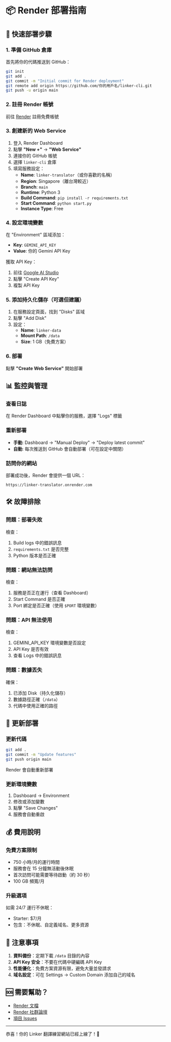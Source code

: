 # 📦 Render 部署指南

## 🚀 快速部署步驟

### 1. 準備 GitHub 倉庫
首先將你的代碼推送到 GitHub：
```bash
git init
git add .
git commit -m "Initial commit for Render deployment"
git remote add origin https://github.com/你的用戶名/linker-cli.git
git push -u origin main
```

### 2. 註冊 Render 帳號
前往 [Render](https://render.com) 註冊免費帳號

### 3. 創建新的 Web Service

1. 登入 Render Dashboard
2. 點擊 **"New +"** → **"Web Service"**
3. 連接你的 GitHub 帳號
4. 選擇 `linker-cli` 倉庫
5. 填寫服務設定：
   - **Name**: `linker-translator`（或你喜歡的名稱）
   - **Region**: Singapore（離台灣較近）
   - **Branch**: `main`
   - **Runtime**: Python 3
   - **Build Command**: `pip install -r requirements.txt`
   - **Start Command**: `python start.py`
   - **Instance Type**: Free

### 4. 設定環境變數

在 "Environment" 區域添加：
- **Key**: `GEMINI_API_KEY`
- **Value**: 你的 Gemini API Key

獲取 API Key：
1. 前往 [Google AI Studio](https://makersuite.google.com/app/apikey)
2. 點擊 "Create API Key"
3. 複製 API Key

### 5. 添加持久化儲存（可選但建議）

1. 在服務設定頁面，找到 "Disks" 區域
2. 點擊 "Add Disk"
3. 設定：
   - **Name**: `linker-data`
   - **Mount Path**: `/data`
   - **Size**: 1 GB（免費方案）

### 6. 部署

點擊 **"Create Web Service"** 開始部署

## 📊 監控與管理

### 查看日誌
在 Render Dashboard 中點擊你的服務，選擇 "Logs" 標籤

### 重新部署
- **手動**: Dashboard → "Manual Deploy" → "Deploy latest commit"
- **自動**: 每次推送到 GitHub 會自動部署（可在設定中關閉）

### 訪問你的網站
部署成功後，Render 會提供一個 URL：
```
https://linker-translator.onrender.com
```

## 🛠️ 故障排除

### 問題：部署失敗
檢查：
1. Build logs 中的錯誤訊息
2. `requirements.txt` 是否完整
3. Python 版本是否正確

### 問題：網站無法訪問
檢查：
1. 服務是否正在運行（查看 Dashboard）
2. Start Command 是否正確
3. Port 綁定是否正確（使用 `$PORT` 環境變數）

### 問題：API 無法使用
檢查：
1. GEMINI_API_KEY 環境變數是否設定
2. API Key 是否有效
3. 查看 Logs 中的錯誤訊息

### 問題：數據丟失
確保：
1. 已添加 Disk（持久化儲存）
2. 數據路徑正確（`/data`）
3. 代碼中使用正確的路徑

## 🔄 更新部署

### 更新代碼
```bash
git add .
git commit -m "Update features"
git push origin main
```
Render 會自動重新部署

### 更新環境變數
1. Dashboard → Environment
2. 修改或添加變數
3. 點擊 "Save Changes"
4. 服務會自動重啟

## 💰 費用說明

### 免費方案限制
- 750 小時/月的運行時間
- 服務會在 15 分鐘無活動後休眠
- 首次訪問可能需要等待啟動（約 30 秒）
- 100 GB 頻寬/月

### 升級選項
如需 24/7 運行不休眠：
- Starter: $7/月
- 包含：不休眠、自定義域名、更多資源

## 📝 注意事項

1. **資料備份**：定期下載 `/data` 目錄的內容
2. **API Key 安全**：不要在代碼中硬編碼 API Key
3. **性能優化**：免費方案資源有限，避免大量並發請求
4. **域名設定**：可在 Settings → Custom Domain 添加自己的域名

## 🆘 需要幫助？

- [Render 文檔](https://render.com/docs)
- [Render 社群論壇](https://community.render.com)
- [項目 Issues](https://github.com/你的用戶名/linker-cli/issues)

---

恭喜！你的 Linker 翻譯練習網站已經上線了！🎉